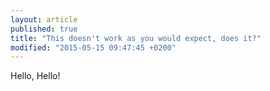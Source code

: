 ```yaml
---
layout: article
published: true
title: "This doesn't work as you would expect, does it?"
modified: "2015-05-15 09:47:45 +0200"
---
```



Hello, Hello!
